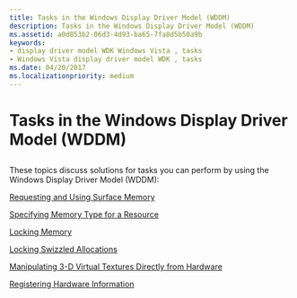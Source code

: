 ```yaml
---
title: Tasks in the Windows Display Driver Model (WDDM)
description: Tasks in the Windows Display Driver Model (WDDM)
ms.assetid: a0d853b2-06d3-4d93-ba65-7fa8d5b50a9b
keywords:
- display driver model WDK Windows Vista , tasks
- Windows Vista display driver model WDK , tasks
ms.date: 04/20/2017
ms.localizationpriority: medium
---
```


# Tasks in the Windows Display Driver Model (WDDM)


## <span id="ddk_tasks_in_the_windows_codename_longhorn_display_driver_model_gg"></span><span id="DDK_TASKS_IN_THE_WINDOWS_CODENAME_LONGHORN_DISPLAY_DRIVER_MODEL_GG"></span>


These topics discuss solutions for tasks you can perform by using the Windows Display Driver Model (WDDM):

[Requesting and Using Surface Memory](requesting-and-using-surface-memory.md)

[Specifying Memory Type for a Resource](specifying-memory-type-for-a-resource.md)

[Locking Memory](locking-memory.md)

[Locking Swizzled Allocations](locking-swizzled-allocations.md)

[Manipulating 3-D Virtual Textures Directly from Hardware](manipulating-3-d-virtual-textures-directly-from-hardware.md)

[Registering Hardware Information](registering-hardware-information.md)

 

 






